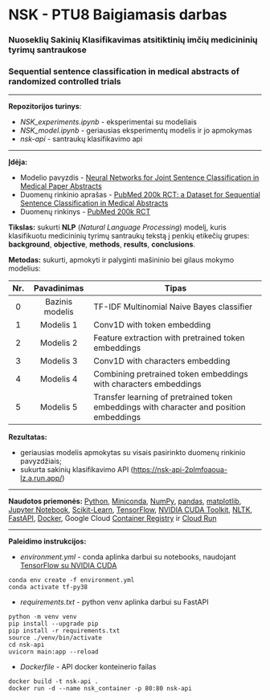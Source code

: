 # **NSK** - PTU8 Baigiamasis darbas
### **N**uoseklių **S**akinių **K**lasifikavimas atsitiktinių imčių medicininių tyrimų santraukose
### Sequential sentence classification in medical abstracts of randomized controlled trials
---
**Repozitorijos turinys**:
- *NSK_experiments.ipynb* - eksperimentai su modeliais
- *NSK_model.ipynb* - geriausias eksperimentų modelis ir jo apmokymas
- *nsk-api* - santraukų klasifikavimo api
---
**Įdėja:**
- Modelio pavyzdis - [Neural Networks for Joint Sentence Classification in Medical Paper Abstracts](https://arxiv.org/pdf/1612.05251)
- Duomenų rinkinio aprašas - [PubMed 200k RCT: a Dataset for Sequential Sentence Classification in Medical Abstracts](https://arxiv.org/pdf/1710.06071.pdf)
- Duomenų rinkinys - [PubMed 200k RCT](https://github.com/Franck-Dernoncourt/pubmed-rct)

**Tikslas:** sukurti **NLP** (*Natural Language Processing*) modelį, kuris klasifikuotu medicininių tyrimų santraukų tekstą į penkių etikečių grupes: **background**, **objective**, **methods**, **results**, **conclusions**.

**Metodas:** sukurti, apmokyti ir palyginti mašininio bei gilaus mokymo modelius:

| Nr. | Pavadinimas | Tipas |
|:---:|:-------------:|-------|
|0|Bazinis modelis|TF-IDF Multinomial Naive Bayes classifier|
|1|Modelis 1|Conv1D with token embedding|
|2|Modelis 2|Feature extraction with pretrained token embeddings|
|3|Modelis 3|Conv1D with characters embedding|
|4|Modelis 4|Combining pretrained token embeddings with characters embeddings|
|5|Modelis 5|Transfer learning of pretrained token embeddings with character and position embeddings|

**Rezultatas:**
- geriausias modelis apmokytas su visais pasirinkto duomenų rinkinio pavyzdžiais;
- sukurta sakinių klasifikavimo API (https://nsk-api-2plmfoaoua-lz.a.run.app/)

---
**Naudotos priemonės:** [Python](https://www.python.org/), [Miniconda](https://docs.conda.io/en/latest/miniconda.html), [NumPy](https://numpy.org/), [pandas](https://pandas.pydata.org/), [matplotlib](https://matplotlib.org/), [Jupyter Notebook](https://jupyter.org/), [Scikit-Learn](https://scikit-learn.org/stable/), [TensorFlow](https://www.tensorflow.org/), [NVIDIA CUDA Toolkit](https://developer.nvidia.com/cuda-toolkit), [NLTK](https://www.nltk.org/), [FastAPI](https://fastapi.tiangolo.com/), [Docker](https://www.docker.com/), Google Cloud [Container Registry](https://cloud.google.com/container-registry) ir [Cloud Run](https://cloud.google.com/run)

---
**Paleidimo instrukcijos:**
- *environment.yml* - conda aplinka darbui su notebooks, naudojant [TensorFlow su NVIDIA CUDA](https://www.tensorflow.org/install/pip#step-by-step_instructions)
```
conda env create -f environment.yml
conda activate tf-py38 
```
- *requirements.txt* - python venv aplinka darbui su FastAPI
```
python -m venv venv
pip install --upgrade pip
pip install -r requirements.txt
source ./venv/bin/activate
cd nsk-api
uvicorn main:app --reload
```
- *Dockerfile* - API docker konteinerio failas
```
docker build -t nsk-api .
docker run -d --name nsk_container -p 80:80 nsk-api
```
